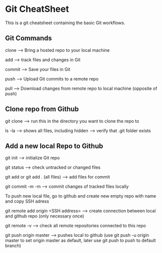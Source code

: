 # Git CheatSheet

This is a git cheatsheet containing the basic Git workflows.

## Git Commands

clone --> Bring a hosted repo to your local machine

add --> track files and changes in Git

commit --> Save your files in Git

push --> Upload Git commits to a remote repo

pull --> Download changes from remote repo to local machine (opposite of push)

## Clone repo from Github

git clone <SSH address> --> run this in the directory you want to clone the repo to
  
ls -la --> shows all files, including hidden --> verify that .git folder exists
  
## Add a new local Repo to Github

git init --> initialize Git repo

git status --> check untracked or changed files

git add <filename> or git add . (all files) --> add files for commit
  
git commit -m <message> -m <description> --> commit changes of tracked files locally
  
To push new local file, go to github and create new empty repo with name <newRepo> and copy SSH adress <SSH address>

git remote add origin \<SSH address\> --> create connection between local and github repo (only necessary once)

git remote -v --> check all remote repositories connected to this repo
  
git push origin master --> pushes local to github (use git push -u origin master to set origin master as default, later use git push to push to default branch)
  

